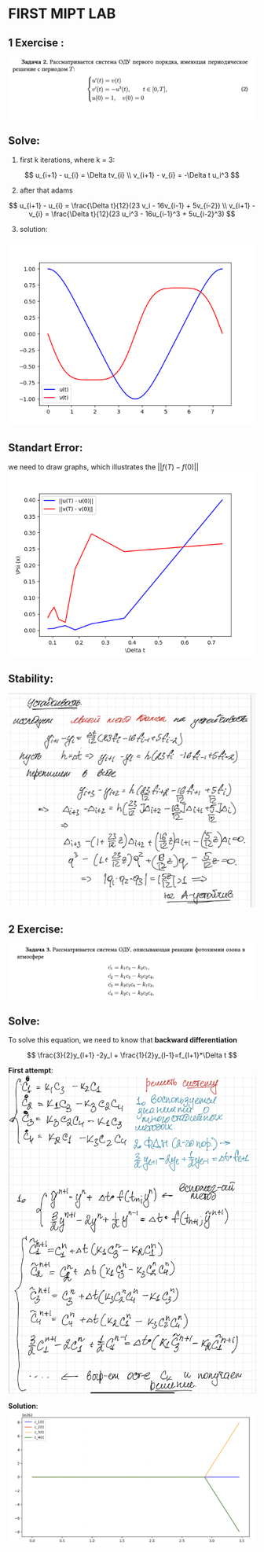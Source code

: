# FIRST MIPT LAB
## 1 __Exercise__ :
![exercise](lab1_2024.jpg)
## __Solve__:
1. first k iterations, where k = 3:

$$
u_{i+1} - u_{i} = \Delta tv_{i} \\
v_{i+1} - v_{i} = -\Delta t u_i^3
$$

2. after that adams

$$
u_{i+1} - u_{i} = \frac{\Delta t}{12}(23 v_i - 16v_{i-1} + 5v_{i-2}) \\
v_{i+1} - v_{i} = \frac{\Delta t}{12}(23 u_i^3 - 16u_{i-1}^3 + 5u_{i-2}^3) 
$$

3. solution:

![solution](graph1.png)

## __Standart Error__:
we need to draw graphs, which illustrates the 
$||f(T) - f(0)||$
![solution](e_delta_t.png)


## __Stability__:
![stability](stability.jpg)

## 2 __Exercise__:
![exercise](lab!_2024_2.png)

## __Solve__:
To solve this equation, we need to know that 
**backward differentiation**

$$
\frac{3}{2}y_{l+1} -2y_l + \frac{1}{2}y_{l-1}=f_{l+1}*\Delta t 
$$

**First attempt**:
![attempt](approach.jpg)

**Solution**:
![solution](solution2.png)
